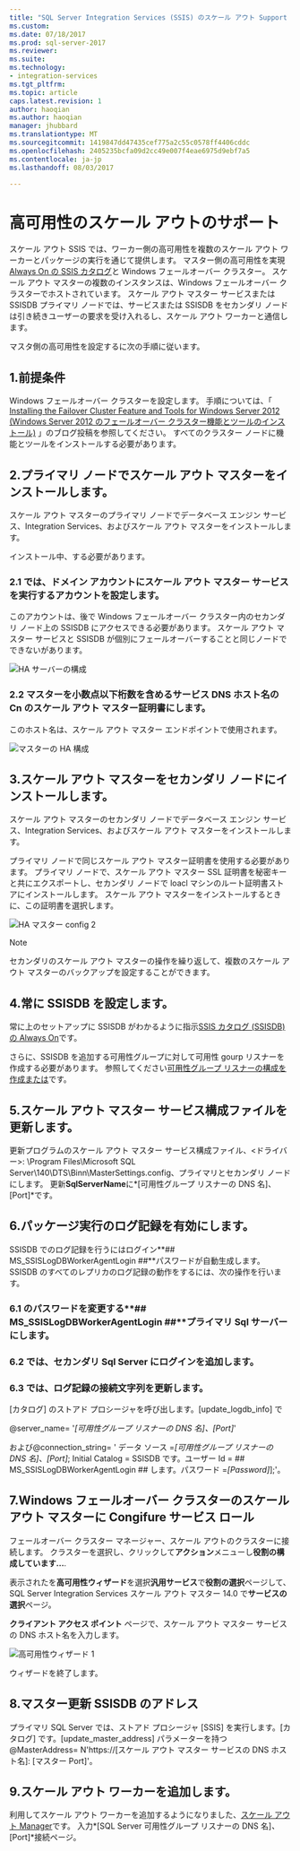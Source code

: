 ```yaml
---
title: "SQL Server Integration Services (SSIS) のスケール アウト Support for High Availability |Microsoft ドキュメント"
ms.custom: 
ms.date: 07/18/2017
ms.prod: sql-server-2017
ms.reviewer: 
ms.suite: 
ms.technology:
- integration-services
ms.tgt_pltfrm: 
ms.topic: article
caps.latest.revision: 1
author: haoqian
ms.author: haoqian
manager: jhubbard
ms.translationtype: MT
ms.sourcegitcommit: 1419847dd47435cef775a2c55c0578ff4406cddc
ms.openlocfilehash: 2405235bcfa09d2cc49e007f4eae6975d9ebf7a5
ms.contentlocale: ja-jp
ms.lasthandoff: 08/03/2017

---
```

# <a name="scale-out-support-for-high-availability"></a>高可用性のスケール アウトのサポート

スケール アウト SSIS では、ワーカー側の高可用性を複数のスケール アウト ワーカーとパッケージの実行を通じて提供します。
マスター側の高可用性を実現[Always On の SSIS カタログ](../service/ssis-catalog.md#always-on-for-ssis-catalog-ssisdb)と Windows フェールオーバー クラスター。 スケール アウト マスターの複数のインスタンスは、Windows フェールオーバー クラスターでホストされています。 スケール アウト マスター サービスまたは SSISDB プライマリ ノードでは、サービスまたは SSISDB をセカンダリ ノードは引き続きユーザーの要求を受け入れるし、スケール アウト ワーカーと通信します。 

マスタ側の高可用性を設定するに次の手順に従います。

## <a name="1-prerequisites"></a>1.前提条件
Windows フェールオーバー クラスターを設定します。 手順については、「 [Installing the Failover Cluster Feature and Tools for Windows Server 2012 (Windows Server 2012 のフェールオーバー クラスター機能とツールのインストール)](http://blogs.msdn.com/b/clustering/archive/2012/04/06/10291601.aspx) 」のブログ投稿を参照してください。 すべてのクラスター ノードに機能とツールをインストールする必要があります。

## <a name="2-install-scale-out-master-on-primary-node"></a>2.プライマリ ノードでスケール アウト マスターをインストールします。
スケール アウト マスターのプライマリ ノードでデータベース エンジン サービス、Integration Services、およびスケール アウト マスターをインストールします。 

インストール中、する必要があります。 
### <a name="21-set-the-account-running-scale-out-master-service-to-a-domain-account"></a>2.1 では、ドメイン アカウントにスケール アウト マスター サービスを実行するアカウントを設定します。
このアカウントは、後で Windows フェールオーバー クラスター内のセカンダリ ノード上の SSISDB にアクセスできる必要があります。 スケール アウト マスター サービスと SSISDB が個別にフェールオーバーすることと同じノードでできないがあります。

![HA サーバーの構成](media/ha-server-config.PNG)

### <a name="22-include-scale-out-master-service-dns-host-name-in-the-cns-of-scale-out-master-certificate"></a>2.2 マスターを小数点以下桁数を含めるサービス DNS ホスト名の Cn のスケール アウト マスター証明書にします。

このホスト名は、スケール アウト マスター エンドポイントで使用されます。 

![マスターの HA 構成](media/ha-master-config.PNG)

## <a name="3-install-scale-out-master-on-secondary-node"></a>3.スケール アウト マスターをセカンダリ ノードにインストールします。
スケール アウト マスターのセカンダリ ノードでデータベース エンジン サービス、Integration Services、およびスケール アウト マスターをインストールします。 

プライマリ ノードで同じスケール アウト マスター証明書を使用する必要があります。 プライマリ ノードで、スケール アウト マスター SSL 証明書を秘密キーと共にエクスポートし、セカンダリ ノードで loacl マシンのルート証明書ストアにインストールします。 スケール アウト マスターをインストールするときに、この証明書を選択します。

![HA マスター config 2](media/ha-master-config2.PNG)

> [!Note]
> セカンダリのスケール アウト マスターの操作を繰り返して、複数のスケール アウト マスターのバックアップを設定することができます。

## <a name="4-set-up-ssisdb-always-on"></a>4.常に SSISDB を設定します。

常に上のセットアップに SSISDB がわかるように指示[SSIS カタログ (SSISDB) の Always On](../service/ssis-catalog.md#always-on-for-ssis-catalog-ssisdb)です。

さらに、SSISDB を追加する可用性グループに対して可用性 gourp リスナーを作成する必要があります。 参照してください[可用性グループ リスナーの構成を作成または](../../database-engine/availability-groups/windows/create-or-configure-an-availability-group-listener-sql-server.md)です。

## <a name="5-update-scale-out-master-service-configuration-file"></a>5.スケール アウト マスター サービス構成ファイルを更新します。
更新プログラムのスケール アウト マスター サービス構成ファイル、\<ドライバー\>: \Program Files\Microsoft SQL Server\140\DTS\Binn\MasterSettings.config、プライマリとセカンダリ ノードにします。 更新**SqlServerName**に*[可用性グループ リスナーの DNS 名]、[Port]*です。

## <a name="6-enable-package-execution-logging"></a>6.パッケージ実行のログ記録を有効にします。

SSISDB でのログ記録を行うにはログイン**## MS_SSISLogDBWorkerAgentLogin ##**パスワードが自動生成します。 SSISDB のすべてのレプリカのログ記録の動作をするには、次の操作を行います。

### <a name="61-change-the-password-of-msssislogdbworkeragentlogin-on-primary-sql-server"></a>6.1 のパスワードを変更する**## MS_SSISLogDBWorkerAgentLogin ##**プライマリ Sql サーバーにします。
### <a name="62-add-the-login-to-secondary-sql-server"></a>6.2 では、セカンダリ Sql Server にログインを追加します。
### <a name="63-update-connection-string-of-logging"></a>6.3 では、ログ記録の接続文字列を更新します。
[カタログ] のストアド プロシージャを呼び出します。[update_logdb_info] で 

@server_name= '*[可用性グループ リスナーの DNS 名]、[Port]*' 

および@connection_string= ' データ ソース =*[可用性グループ リスナーの DNS 名]*、*[Port]*; Initial Catalog = SSISDB です。ユーザー Id = ## MS_SSISLogDBWorkerAgentLogin ## します。パスワード =*[Password]*];'。

## <a name="7-congifure-scale-out-master-service-role-of-windows-failover-cluster"></a>7.Windows フェールオーバー クラスターのスケール アウト マスターに Congifure サービス ロール

フェールオーバー クラスター マネージャー、スケール アウトのクラスターに接続します。 クラスターを選択し、クリックして**アクション**メニューし**役割の構成しています...**.

表示されたを**高可用性ウィザード**を選択**汎用サービス**で**役割の選択**ページして、SQL Server Integration Services スケール アウト マスター 14.0 で**サービスの選択**ページ。

**クライアント アクセス ポイント** ページで、スケール アウト マスター サービスの DNS ホスト名を入力します。

![高可用性ウィザード 1](media/ha-wizard1.PNG)

ウィザードを終了します。

## <a name="8-update-master-address-in-ssisdb"></a>8.マスター更新 SSISDB のアドレス

プライマリ SQL Server では、ストアド プロシージャ [SSIS] を実行します。[カタログ] です。[update_master_address] パラメーターを持つ@MasterAddress= N'https://[スケール アウト マスター サービスの DNS ホスト名]: [マスター Port]'。 

## <a name="9-add-scale-out-worker"></a>9.スケール アウト ワーカーを追加します。

利用してスケール アウト ワーカーを追加するようになりました、[スケール アウト Manager](integration-services-ssis-scale-out-manager.md)です。 入力*[SQL Server 可用性グループ リスナーの DNS 名]*、*[Port]*接続ページ。





